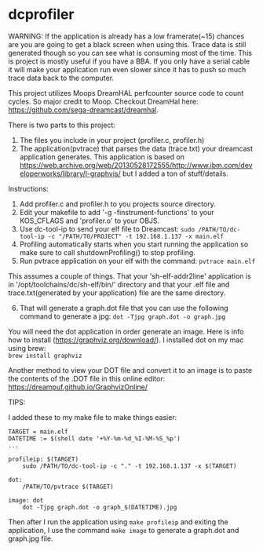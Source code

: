 # dcprofiler

WARNING: If the application is already has a low framerate(~15) chances are you are going to get a black screen when using this.  Trace data is still generated though so you can see what is consuming most of the time. This is project is mostly useful if you have a BBA. If you only have a serial cable it will make your application run even slower since it has to push so much trace data back to the computer.

This project utilizes Moops DreamHAL perfcounter source code to count cycles.  So major credit to Moop.  Checkout DreamHal here: https://github.com/sega-dreamcast/dreamhal.

There is two parts to this project:  
1. The files you include in your project (profiler.c, profiler.h)
2. The application(pvtrace) that parses the data (trace.txt) your dreamcast application generates.  This application is based on 
https://web.archive.org/web/20130528172555/http://www.ibm.com/developerworks/library/l-graphvis/ but I added a ton of stuff/details.

Instructions:
1. Add profiler.c and profiler.h to you projects source directory.
2. Edit your makefile to add '-g -finstrument-functions' to your KOS_CFLAGS and 'profiler.o' to your OBJS.
3. Use dc-tool-ip to send your elf file to Dreamcast:
   ```sudo /PATH/TO/dc-tool-ip -c "/PATH/TO/PROJECT" -t 192.168.1.137 -x main.elf```
4. Profiling automatically starts when you start running the application so make sure to call shutdownProfiling() to stop profiling.
5. Run pvtrace application on your elf with the command:
  ```pvtrace main.elf```

This assumes a couple of things.  That your 'sh-elf-addr2line' application is in '/opt/toolchains/dc/sh-elf/bin/' directory and that your 
.elf file and trace.txt(generated by your application) file are the same directory. 

6.  That will generate a graph.dot file that you can use the following command to generate a jpg:
  ```dot -Tjpg graph.dot -o graph.jpg```

You will need the dot application in order generate an image. Here is info how to install (https://graphviz.org/download/). I installed dot on my mac using brew:  
  ```brew install graphviz```

Another method to view your DOT file and convert it to an image is to paste the contents of the .DOT file in this online editor: https://dreampuf.github.io/GraphvizOnline/

TIPS:

I added these to my make file to make things easier:

```
TARGET = main.elf
DATETIME := $(shell date '+%Y-%m-%d_%I-%M-%S_%p')
...

profileip: $(TARGET)
	sudo /PATH/TO/dc-tool-ip -c "." -t 192.168.1.137 -x $(TARGET)

dot: 
	/PATH/TO/pvtrace $(TARGET)

image: dot
	dot -Tjpg graph.dot -o graph_$(DATETIME).jpg
```
Then after I run the application using ```make profileip``` and exiting the application, I use the command ```make image``` to generate a graph.dot and graph.jpg file.
